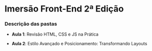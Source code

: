 # Imersão Front-End 2ª Edição

### Descrição das pastas

- **Aula 1**: Revisão HTML, CSS e JS na Prática

- **Aula 2**: Estilo Avançado e Posicionamento: Transformando Layouts

